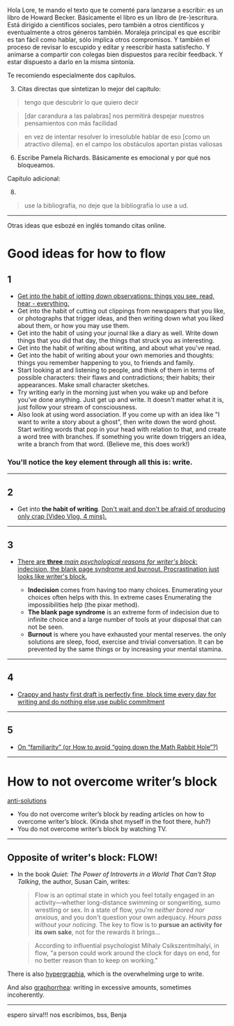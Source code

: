 Hola Lore,
te mando el texto que te comenté para lanzarse a escribir: es un libro de Howard Becker. Básicamente el libro es un libro de (re-)escritura. Está dirigido a científicos sociales, pero también a otros científicos y eventualmente a otros géneros también. Moraleja principal es que escribir es tan fácil como hablar, sólo implica otros compromisos. Y también el proceso de revisar lo escupido y editar y reescribir hasta satisfecho. Y animarse a compartir con colegas bien dispuestos para recibir feedback. Y estar dispuesto a darlo en la misma sintonía.

Te recomiendo especialmente dos capítulos.

3. Citas directas que sintetizan lo mejor del capítulo:

> tengo que descubrir lo que quiero decir 

> [dar carandura a las palabras] nos permitirá despejar nuestros pensamientos con más facilidad

> en vez de intentar resolver lo irresoluble hablar de eso [como un atractivo dilema]. en el campo los obstáculos aportan pistas valiosas 

6. Escribe Pamela Richards. Básicamente es emocional y por qué nos bloqueamos.

Capítulo adicional:

8. 

> use la bibliografía, no deje que la bibliografía lo use a ud.

___

Otras ideas que esbozé en inglés tomando citas online.

# Good ideas for how to flow

## 1

- [Get into the habit of jotting down observations: things you see, read, hear - everything.](http://writers.stackexchange.com/questions/2100/help-ive-got-writers-block)
- Get into the habit of cutting out clippings from newspapers that you like, or photographs that trigger ideas, and then writing down what you liked about them, or how you may use them.
- Get into the habit of using your journal like a diary as well. Write down things that you did that day, the things that struck you as interesting.
- Get into the habit of writing about writing, and about what you've read.
- Get into the habit of writing about your own memories and thoughts: things you remember happening to you, to friends and family.
- Start looking at and listening to people, and think of them in terms of possible characters: their flaws and contradictions; their habits; their appearances. Make small character sketches.
- Try writing early in the morning just when you wake up and before you've done anything. Just get up and write. It doesn't matter what it is, just follow your stream of consciousness.
- Also look at using word association. If you come up with an idea like "I want to write a story about a ghost", then write down the word ghost. Start writing words that pop in your head with relation to that, and create a word tree with branches. If something you write down triggers an idea, write a branch from that word. (Believe me, this does work!)

### You'll notice the key element through all this is: write.

___

## 2

- Get into **the habit of writing**. [Don't wait and don't be afraid of producing only crap (Video Vlog, 4 mins).](https://www.youtube.com/watch?v=KM1j4KsKNjo)

___

## 3

- [There are **three** _main psychological reasons for writer's block_: indecision, the blank page syndrome and burnout. Procrastination just looks like writer's block.](http://writers.stackexchange.com/questions/17128/what-are-the-reasons-behind-writers-block)

	- **Indecision** comes from having too many choices. Enumerating your choices often helps with this. In extreme cases Enumerating the impossibilities help (the pixar method).
	- **The blank page syndrome** is an extreme form of indecision due to infinite choice and a large number of tools at your disposal that can not be seen.
	- **Burnout** is where you have exhausted your mental reserves. the only solutions are sleep, food, exercise and trivial conversation. It can be prevented by the same things or by increasing your mental stamina.

___

## 4

- [Crappy and hasty first draft is perfectly fine, block time every day for writing and do nothing else,use public commitment](http://academia.stackexchange.com/questions/7656/resources-on-how-to-overcome-writers-block-especially-for-non-native-english-s)

___

## 5

- [On “familiarity” (or How to avoid “going down the Math Rabbit Hole”?)](http://math.stackexchange.com/questions/617625/on-familiarity-or-how-to-avoid-going-down-the-math-rabbit-hole)

___

# How to not overcome writer’s block 

[anti-solutions](http://goinswriter.com/how-to-overcome-writers-block/)

- You do not overcome writer’s block by reading articles on how to overcome writer’s block. (Kinda shot myself in the foot there, huh?)
- You do not overcome writer’s block by watching TV.

___

## Opposite of writer's block: FLOW!

- In the book _Quiet: The Power of Introverts in a World That Can't Stop Talking_, the author, Susan Cain, writes:
	
	> Flow is an optimal state in which you feel totally engaged in an activity—whether long-distance swimming or songwriting, sumo wrestling or sex. In a state of flow, you're _neither bored nor anxious_, and you don't question your own adequacy. _Hours pass without your noticing_. The key to flow is to **pursue an activity for its own sake**, not for the rewards it brings...

	> According to influential psychologist Mihaly Csikszentmihalyi, in flow, "a person could work around the clock for days on end, for no better reason than to keep on working."

There is also [hypergraphia](https://en.wikipedia.org/wiki/Hypergraphia), which is the overwhelming urge to write.

And also [graphorrhea](http://www.thefreedictionary.com/graphorrhea): writing in excessive amounts, sometimes incoherently.

___

espero sirva!!! nos escribimos,
bss,
Benja

